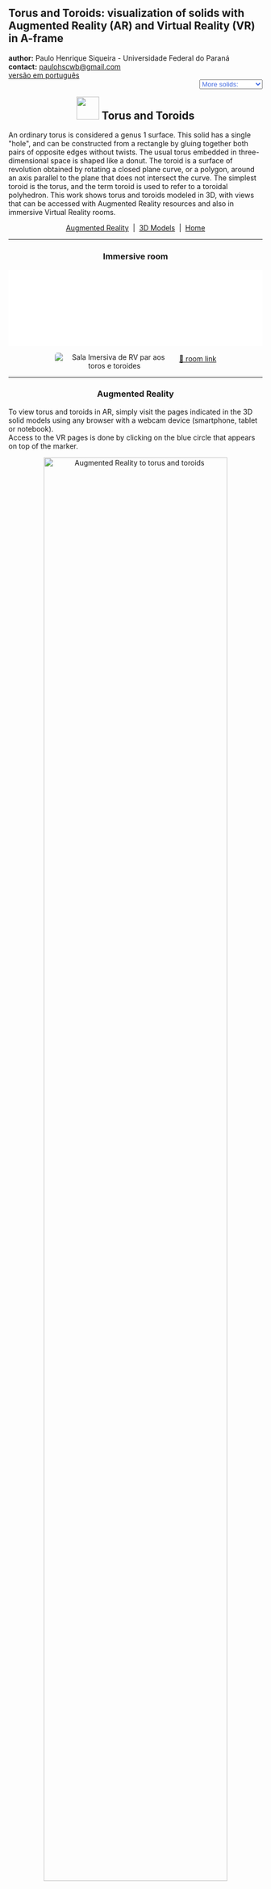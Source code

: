 <link rel="stylesheet" href="../scripts/style.css">
<meta charset="utf-8">
<link rel="icon" type="image/png" href="vr/salas/imagens/icone.png">
<h2>Torus and Toroids: visualization of solids with Augmented Reality (AR) and Virtual Reality (VR) in A-frame</h2>
 <b>author:</b> Paulo Henrique Siqueira - Universidade Federal do Paraná
 <br><b>contact:</b> <a href="#">paulohscwb@gmail.com</a>
 <br><a href="https://paulohscwb.github.io/torus-toroids/basic/pt-br/">versão em português</a>
 <form style="margin: 0 auto; float:right; text-align:right; width:100%; margin-bottom:15px;">
	<select id="url" onchange="urlHandler(this.value)" style="color:royalblue;">
		<option disabled selected value>More solids:</option>
		<option disabled value="../basic/">Torus and toroids</option>
		<!--<option value="../tetragonal/">Tetragonal toroids</option>
		<option value="../iris/">Iris toroids</option>
		<option value="../mobius-cairo/">Mobius and Cairo toroids</option>
		<option value="../regular/">Regular toroids</option>
		<option value="../hexagonal/">Hexagonal toroids</option>
		<option value="../heptagonal/">Heptagonal dodecahedrons</option>
		<option value="../regular1/">Regular polygonal toroids 1</option>
		<option value="../regular2/">Regular polygonal toroids 2</option>
		<option value="../regular3/">Regular polygonal toroids 3</option>
		<option value="../rings/">Rings toroids</option>
		<option value="../regular4/">Regular polygonal toroids 4</option>
		<option value="../regular5/">Regular polygonal toroids 5</option>-->
	</select>
</form>
<script>
function urlHandler(value) {                               
    window.location.assign(`${value}`);
}
</script>

<p id="p1"></p>
  <h2 align="center"><img src="vr/salas/imagens/icone.png" style="margin-bottom:-10px" width="45"> Torus and Toroids</h2>
An ordinary torus is considered a genus 1 surface. This solid has a single "hole", and can be constructed from a rectangle by gluing together both pairs of opposite edges without twists. The usual torus embedded in three-dimensional space is shaped like a donut.
The toroid is a surface of revolution obtained by rotating a closed plane curve, or a polygon, around an axis parallel to the plane that does not intersect the curve. The simplest toroid is the torus, and the term toroid is used to refer to a toroidal polyhedron.
This work shows torus and toroids modeled in 3D, with views that can be accessed with Augmented Reality resources and also in immersive Virtual Reality rooms.
<p align="center"><a href="#ra">Augmented Reality</a><span>&nbsp;&nbsp;|&nbsp;&nbsp;</span><a href="#m3d">3D Models</a><span>&nbsp;&nbsp;|&nbsp;&nbsp;</span><a href="../">Home</a></p>
  <hr>
 <h3 align="center">Immersive room</h3>
  <div class="embed-container"><iframe width="100%" src="sala.htm" title="Sala Imersiva dos toros e toroides" frameborder="0" loading="lazy"></iframe></div>
  <p align="center"><img align="middle" src="vr/salas/videos/torus.gif" style="max-width: 47%; border-radius:5px; margin-right:10px" loading="lazy" alt="Sala Imersiva de RV par aos toros e toroides"/><a href="sala.htm" target="_blank">&#x1f517; room link</a></p> 
  <hr>
  <h3 id="ra" align="center">Augmented Reality</h3>
  To view torus and toroids in AR, simply visit the pages indicated in the 3D solid models using any browser with a webcam device (smartphone, tablet or notebook). 
<br>Access to the VR pages is done by clicking on the blue circle that appears on top of the marker.
<p align="center"><img style="border-radius:7px;" alt="Augmented Reality to torus and toroids" src="ar/example.png" width="85%"></p>
<p align="center"><img src="ar/symbols.gif" alt="Augmented Reality to torus and toroids" style="max-width: 92%; border-radius:5px;" loading="lazy"/></p>
<hr>
<h3 id="m3d" align="center">3D models</h3>
<!--<iframe width="560" height="315" style="max-width:100%" src="https://www.youtube.com/embed/videoseries?list=PLy0I_lGW8HxXqLmyaITBm0flxwtDvgTFT" title="YouTube video player" frameborder="0" allow="accelerometer; autoplay; clipboard-write; encrypted-media; gyroscope; picture-in-picture; web-share" allowfullscreen></iframe>-->
<h4>1. Torus</h4>
<a href="vr/torus.htm" target="_blank" title="3D model" class="fotoA"><img src="ar/0A.png" class="foto" alt="Torus"></a><img src="ar/0.png" class="qr">
 <br><br><br>Let the radius from the center of the hole to the center of the torus tube be r, and the radius of the tube be R. The parametric equations for a torus azimuthally symmetric about the z-axis are: x = (R + r&middot;cos(v))&middot;cos(u), y = (R + r&middot;cos(v))&middot;sin(u) and z = r&middot;sin(v), for u, v &isin; [0, 2&pi;). 
 <br><br>
 <a href="ra.html" class="raAR" title="Augmented reality" target="_blank"></a>
<hr>
<h4>2. Polyhedral torus</h4>
<a href="vr/torusN.htm" target="_blank" title="3D model" class="fotoA"><img src="ar/4A.png" class="foto" alt="Polyhedral torus"></a><img src="ar/4.png" class="qr">
 <br><br><br>Consider n equal cylinders, equidistant from a point. The generated solid by the union of these cylinders is a polyhedral torus with n sides, and the intersections of the cylinders are circles with equal radii.
 <br><br>
 <a href="ra.html" class="raAR" title="Augmented reality" target="_blank"></a>
<hr>
<h4>3. Torus knot</h4>
<a href="vr/torusKnotN.htm" target="_blank" title="3D model" class="fotoA"><img src="ar/3A.png" class="foto" alt="Torus knot"></a><img src="ar/3.png" class="qr">
 <br><br><br>A (p, q) torus knot is obtained by winding a rope through the hole of a torus p times, with q revolutions before joining its ends, where p and q are prime numbers. The parametric equations for a torus azimuthally symmetric about the z-axis are: x = (R + r&middot;cos(q&middot;u))&middot;cos(p&middot;u), y = (R + r&middot;cos(q&middot;u))&middot;sin(p&middot;u) and z = r&middot;sin(q&middot;u), for u &isin; [0, 2&pi;).
 <br><br>
  <a href="ra.html" class="raAR" title="Augmented reality" target="_blank"></a>
 <hr>
<h4>4. Polygonal toroid</h4>
<a href="vr/toroid_polygonal1.htm" target="_blank" title="3D model" class="fotoA"><img src="ar/5A.png" class="foto" alt="Polygonal toroid"></a><img src="ar/5.png" class="qr">
 <br><br><br>The polygonal toroid is a surface of revolution obtained by rotating a polygon, around an axis parallel to the plane that does not intersect the curve.
 <br><br>
 <a href="ra.html" class="raAR" title="Augmented reality" target="_blank"></a>
<hr>
<h4>5. Polyhedral toroid</h4>
<a href="vr/toroid_polygonal.htm" target="_blank" title="3D model" class="fotoA"><img src="ar/1A.png" class="foto" alt="Polyhedral toroid"></a><img src="ar/1.png" class="qr">
 <br><br><br>Consider n equal regular prisms, equidistant from a point P and with lateral edges orthogonal to the axis passing through P. The solid generated by the union of these prisms is a polyhedral toroid with n sides, and the intersections of the prisms are congruent regular polygons.
 <br><br>
 <a href="ra.html" class="raAR" title="Augmented reality" target="_blank"></a>
 <hr>
<h4>6. Polyhedral toroidal knot</h4>
<a href="vr/toroid_polygonal_knot.htm" target="_blank" title="3D model" class="fotoA"><img src="ar/2A.png" class="foto" alt="Polyhedral toroidal knot"></a><img src="ar/2.png" class="qr">
 <br><br><br>A polyhedral toroidal knot (p, q) is obtained by winding a chain through the hole of a torus p times, with q revolutions before joining its ends, where p and q are prime numbers. The links of the chain are formed by prisms and prism frustums.
 <br><br>
 <a href="ra.html" class="raAR" title="Augmented reality" target="_blank"></a>
<hr>
<h4>7. Borromean rings: torus knot</h4>
<a href="vr/BorromeanRings1.htm" target="_blank" title="3D model" class="fotoA"><img src="ar/6A.png" class="foto" alt="Borromean rings: torus knot"></a><img src="ar/6.png" class="qr">
 <br><br><br>The Borromean rings, also called Borromean links, are three interlocking rings named after the Italian Renaissance family that used them in their coat of arms. Removing any one ring leaves the other two unconnected. In this example, we have the Borromean rings made with torus knots with p = 1 and q = 2.
 <br><br>
  <a href="ra.html" class="raAR" title="Augmented reality" target="_blank"></a>
 <hr>
<h4>8. Borromean rings: polyhedral toroid</h4>
<a href="vr/BorromeanRings.htm" target="_blank" title="3D model" class="fotoA"><img src="ar/7A.png" class="foto" alt="Borromean rings: polyhedral toroid"></a><img src="ar/7.png" class="qr">
 <br><br><br>The Borromean rings, also called Borromean links, are three interlocking rings named after the Italian Renaissance family that used them in their coat of arms. Removing any one ring leaves the other two unconnected. In this example, we have the Borromean rings made with polyhedral toroids with n = 4.
 <br><br>
 <a href="ra.html" class="raAR" title="Augmented reality" target="_blank"></a>
<p class="topop"><a href="#p1" class="topo">back to top</a></p>
<hr>

<br><a rel="license" href="http://creativecommons.org/licenses/by-nc-nd/4.0/"><img alt="Licença Creative Commons" style="border-width:0" src="https://i.creativecommons.org/l/by-nc-nd/4.0/88x31.png" loading="lazy"/></a><br /><span xmlns:dct="http://purl.org/dc/terms/" property="dct:title">Torus and Toroids: visualization of solids with Augmented Reality and Virtual Reality</span> by <a xmlns:cc="http://creativecommons.org/ns#" href="https://paulohscwb.github.io/torus-toroids/basic/" property="cc:attributionName" rel="cc:attributionURL">Paulo Henrique Siqueira</a> is licensed with a license <a rel="license" href="http://creativecommons.org/licenses/by-nc-nd/4.0/">Creative Commons Attribution-NonCommercial-NoDerivatives 4.0 International</a>.

<h4>How to cite this work:</h4> 
<p>Siqueira, P.H., "Torus and Toroids: visualization of solids with Augmented Reality and Virtual Reality". Available in: <https://paulohscwb.github.io/torus-toroids/basic/>, February 2025.</p>
<!--<a target="_blank" href="https://doi.org/10.5281/zenodo.14502405"><img src="https://zenodo.org/badge/DOI/10.5281/zenodo.14502405.svg" alt="DOI"></a>-->
<br><br><b>References:</b>
<br>Weisstein, Eric W. "Torus" From MathWorld-A Wolfram Web Resource. <a href="https://mathworld.wolfram.com/Torus.html" target="_blank">https://mathworld.wolfram.com/Torus.html</a>
<br>Weisstein, Eric W. "Toroid" From MathWorld-A Wolfram Web Resource. <a href="https://mathworld.wolfram.com/Toroid.html" target="_blank">https://mathworld.wolfram.com/Toroid.html</a>
<br>McCooey, D. I. "Visual Polyhedra". <a href="http://dmccooey.com/polyhedra/" target="_blank">http://dmccooey.com/polyhedra/</a>
